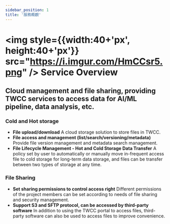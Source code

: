 ```yaml
---
sidebar_position: 1
title: '服務概觀'
---
```


# <img  style={{width:40+'px', height:40+'px'}} src="https://i.imgur.com/HmCCsr5.png" /> Service Overview 

## Cloud management and file sharing, providing TWCC services to access data for AI/ML pipeline, data analysis, etc.


### Cold and Hot storage
  - **File upload/download**
     A cloud storage solution to store files in TWCC.
  - **File access and management (list/search/versioning/metadata)**
    Provide file version management and metadata search management.
  - **File Lifecycle Management - Hot and Cold Storage Data Transfer**
     A policy set by user to automatically or manually move in-frequent access file to cold storage for long-term data storage, and files can be transfer between two types of storage at any time.

### File Sharing
  - **Set sharing permissions to control access right**
    Different permissions of the project members can be set according to needs of file sharing and security management.
  - **Support S3 and SFTP protocol, can be accessed by third-party software**
    In addition to using the TWCC portal to access files, third-party software can also be used to access files to improve convenience.
